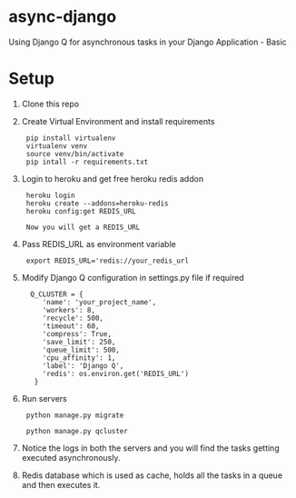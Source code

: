 # async-django

Using Django Q for asynchronous tasks in your Django Application - Basic

# Setup 

1. Clone this repo

2. Create Virtual Environment and install requirements

        pip install virtualenv
        virtualenv venv
        source venv/bin/activate
        pip intall -r requirements.txt
        
3. Login to heroku and get free heroku redis addon

        heroku login
        heroku create --addons=heroku-redis
        heroku config:get REDIS_URL
        
        Now you will get a REDIS_URL
        
4. Pass REDIS_URL as environment variable

        export REDIS_URL='redis://your_redis_url
        

5. Modify Django Q configuration in settings.py file if required

         Q_CLUSTER = {
            'name': 'your_project_name',
            'workers': 8,
            'recycle': 500,
            'timeout': 60,
            'compress': True,
            'save_limit': 250,
            'queue_limit': 500,
            'cpu_affinity': 1,
            'label': 'Django Q',
            'redis': os.environ.get('REDIS_URL')
          }
          
6. Run servers           

        python manage.py migrate
      
        python manage.py qcluster

7. Notice the logs in both the servers and you will find the tasks getting executed asynchronously.

8. Redis database which is used as cache, holds all the tasks in a queue and then executes it.
        
        